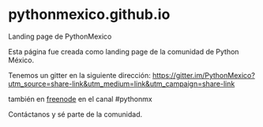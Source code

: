# pythonmexico.github.io
Landing page de PythonMexico

Esta página fue creada como landing page de la comunidad de Python México.

Tenemos un gitter en la siguiente dirección:
https://gitter.im/PythonMexico?utm_source=share-link&utm_medium=link&utm_campaign=share-link

también en [freenode](https://freenode.net/) en el canal #pythonmx

Contáctanos y sé parte de la comunidad.